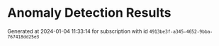 # Anomaly Detection Results


<sup>Generated at 2024-01-04 11:33:14 for subscription with id `4913be3f-a345-4652-9bba-767418dd25e3`</sup>
